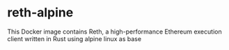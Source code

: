 # reth-alpine
This Docker image contains Reth, a high-performance Ethereum execution client written in Rust using alpine linux as base
